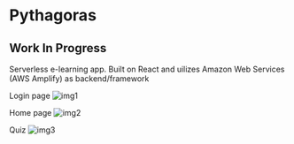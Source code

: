 # Pythagoras
## Work In Progress
Serverless e-learning app.
Built on React and uilizes Amazon Web Services (AWS Amplify) as backend/framework

Login page
![img1](img1.PNG)

Home page
![img2](img2.PNG)

Quiz
![img3](img3.PNG)
